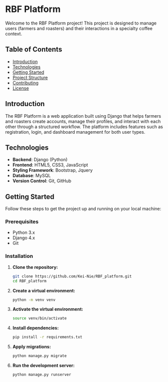 # RBF Platform

Welcome to the RBF Platform project! This project is designed to manage users (farmers and roasters) and their interactions in a specialty coffee context.

## Table of Contents
- [Introduction](#introduction)
- [Technologies](#technologies)
- [Getting Started](#getting-started)
- [Project Structure](#project-structure)
- [Contributing](#contributing)
- [License](#license)

## Introduction

The RBF Platform is a web application built using Django that helps farmers and roasters create accounts, manage their profiles, and interact with each other through a structured workflow. The platform includes features such as registration, login, and dashboard management for both user types.

## Technologies

- **Backend**: Django (Python)
- **Frontend**: HTML5, CSS3, JavaScript
- **Styling Framework**: Bootstrap, Jquery
- **Database**: MySQL
- **Version Control**: Git, GitHub

## Getting Started

Follow these steps to get the project up and running on your local machine:

### Prerequisites

- Python 3.x
- Django 4.x
- Git

### Installation

1. **Clone the repository:**
   ```bash
   git clone https://github.com/Kei-Nie/RBF_platform.git
   cd RBF_platform

2. **Create a virtual environment:**
   ```bash
   python -m venv venv
3. **Activate the virtual environment:**
   ```bash
   source venv/bin/activate
4. **Install dependencies:**
   ```bash
   pip install -r requirements.txt
5. **Apply migrations:**
   ```bash
   python manage.py migrate
6. **Run the development server:**
   ```bash
   python manage.py runserver

